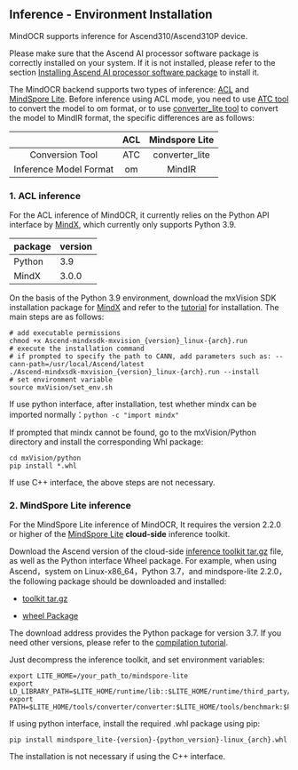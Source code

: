 ## Inference - Environment Installation

MindOCR supports inference for Ascend310/Ascend310P device.

Please make sure that the Ascend AI processor software package is correctly installed on your system. If it is not
installed, please refer to the section
[Installing Ascend AI processor software package](https://www.mindspore.cn/install/en#installing-ascend-ai-processor-software-package)
to install it.

The MindOCR backend supports two types of inference:
[ACL](https://www.hiascend.com/document/detail/zh/canncommercial/63RC1/inferapplicationdev/aclcppdevg/aclcppdevg_000004.html)
and [MindSpore Lite](https://www.mindspore.cn/lite/docs/zh-CN/master/index.html). Before inference using ACL mode, you need to use [ATC tool](https://www.hiascend.com/document/detail/zh/canncommercial/63RC1/inferapplicationdev/atctool/atctool_000001.html) to convert the model to om format, or to use [converter_lite tool](https://www.mindspore.cn/lite/docs/zh-CN/master/use/cloud_infer/converter_tool.html) to convert the model to MindIR format, the specific differences are as follows:

|        |       ACL        |    Mindspore Lite  |
|:------:|:----------------:|:------------------:|
|  Conversion Tool  |       ATC        |    converter_lite  |
| Inference Model Format |        om        |        MindIR      |

### 1. ACL inference

For the ACL inference of MindOCR, it currently relies on the Python API interface by
[MindX](https://www.hiascend.com/software/Mindx-sdk), which currently only supports Python 3.9.

| package | version |
|:--------|:--------|
| Python  | 3.9     |
| MindX   | 3.0.0   |

On the basis of the Python 3.9 environment, download the mxVision SDK installation package for
[MindX](https://www.hiascend.com/zh/software/mindx-sdk/commercial) and refer to the
[tutorial](https://www.hiascend.com/document/detail/zh/mind-sdk/300/quickstart/visionquickstart/visionquickstart_0003.html)
for installation. The main steps are as follows:

```shell
# add executable permissions
chmod +x Ascend-mindxsdk-mxvision_{version}_linux-{arch}.run
# execute the installation command
# if prompted to specify the path to CANN, add parameters such as: --cann-path=/usr/local/Ascend/latest
./Ascend-mindxsdk-mxvision_{version}_linux-{arch}.run --install
# set environment variable
source mxVision/set_env.sh
```

If use python interface, after installation, test whether mindx can be imported normally：`python -c "import mindx"`

If prompted that mindx cannot be found, go to the mxVision/Python directory and install the corresponding Whl package:

```
cd mxVision/python
pip install *.whl
```
If use C++ interface, the above steps are not necessary.

### 2. MindSpore Lite inference

For the MindSpore Lite inference of MindOCR, It requires the version 2.2.0 or higher of the
[MindSpore Lite](https://www.mindspore.cn/lite/docs/en/master/index.html) **cloud-side** inference toolkit.

Download the Ascend version of the cloud-side
[inference toolkit tar.gz](https://www.mindspore.cn/lite/docs/en/master/use/downloads.html) file, as well as the Python interface Wheel package. For example, when using Ascend，system on Linux-x86_64，Python 3.7，and mindspore-lite 2.2.0，the following package should be downloaded and installed:

 - [toolkit tar.gz](https://ms-release.obs.cn-north-4.myhuaweicloud.com/2.2.0/MindSpore/lite/release/linux/x86_64/cloud_fusion/python37/mindspore-lite-2.2.0-linux-x64.tar.gz)

 - [wheel Package](https://ms-release.obs.cn-north-4.myhuaweicloud.com/2.2.0/MindSpore/lite/release/linux/x86_64/cloud_fusion/python37/mindspore_lite-2.2.0-cp37-cp37m-linux_x86_64.whl)

The download address provides the Python package for version 3.7. If you need other versions, please refer to the
[compilation tutorial](https://www.mindspore.cn/lite/docs/en/master/use/cloud_infer/build.html).

Just decompress the inference toolkit, and set environment variables:

```shell
export LITE_HOME=/your_path_to/mindspore-lite
export LD_LIBRARY_PATH=$LITE_HOME/runtime/lib::$LITE_HOME/runtime/third_party/dnnl:$LITE_HOME/tools/converter/lib:$LD_LIBRARY_PATH
export PATH=$LITE_HOME/tools/converter/converter:$LITE_HOME/tools/benchmark:$PATH
```

If using python interface, install the required .whl package using pip:

```shell
pip install mindspore_lite-{version}-{python_version}-linux_{arch}.whl
```
The installation is not necessary if using the C++ interface.

